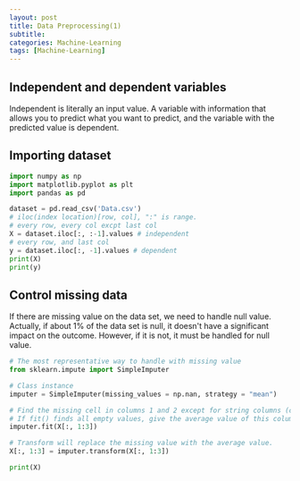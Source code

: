 ```yaml
---
layout: post
title: Data Preprocessing(1)
subtitle:
categories: Machine-Learning
tags: [Machine-Learning]
---
```


## Independent and dependent variables

Independent is literally an input value. A variable with information that allows you to predict what you want to predict, and the variable with the predicted value is dependent.

## Importing dataset

```python
import numpy as np
import matplotlib.pyplot as plt
import pandas as pd

dataset = pd.read_csv('Data.csv')
# iloc(index location)[row, col], ":" is range.
# every row, every col excpt last col
X = dataset.iloc[:, :-1].values # independent
# every row, and last col
y = dataset.iloc[:, -1].values # dependent
print(X)
print(y)
```

## Control missing data

If there are missing value on the data set, we need to handle null value. Actually, if about 1% of the data set is null, it doesn't have a significant impact on the outcome. However, if it is not, it must be handled for null value.

```python
# The most representative way to handle with missing value
from sklearn.impute import SimpleImputer

# Class instance
imputer = SimpleImputer(missing_values = np.nan, strategy = "mean")

# Find the missing cell in columns 1 and 2 except for string columns (categorical)
# If fit() finds all empty values, give the average value of this column
imputer.fit(X[:, 1:3])

# Transform will replace the missing value with the average value.
X[:, 1:3] = imputer.transform(X[:, 1:3])

print(X)
```
